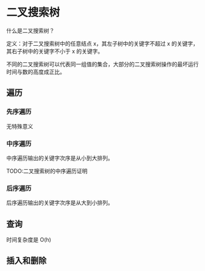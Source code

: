 <!--
 * @Author : Hu Jingbo
 * @Date   : 2021-11-20
-->

# 二叉搜索树

什么是二叉搜索树？

定义：对于二叉搜索树中的任意结点 x，其左子树中的关键字不超过 x 的关键字，其右子树中的关键字不小于 x 的关键字。

不同的二叉搜索树可以代表同一组值的集合，大部分的二叉搜索树操作的最坏运行时间与数的高度成正比。

## 遍历

### 先序遍历

无特殊意义

### 中序遍历

中序遍历输出的关键字次序是从小到大排列。

TODO:二叉搜索树的中序遍历证明

### 后序遍历

后序遍历输出的关键字次序是从大到小排列。

## 查询

时间复杂度是 O(h)

## 插入和删除